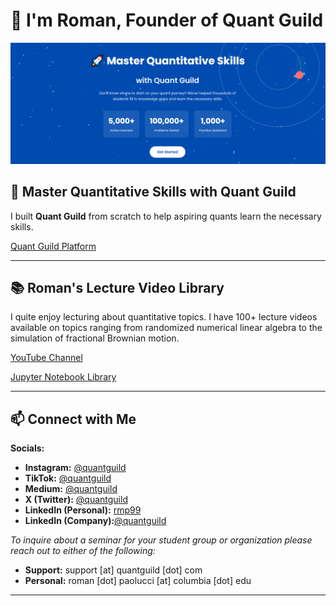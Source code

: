 # 👋 I'm Roman, Founder of Quant Guild

<a href="https://www.quantguild.com"><img src="banner5.PNG" alt="Quant Guild Logo"/></a>

## 🚀 Master Quantitative Skills with Quant Guild

I built **Quant Guild** from scratch to help aspiring quants learn the necessary skills. 

[Quant Guild Platform](https://quantguild.com)

---

## 📚 Roman's Lecture Video Library

I quite enjoy lecturing about quantitative topics.  I have 100+ lecture videos available on topics ranging from randomized numerical linear algebra to the simulation of fractional Brownian motion.

[YouTube Channel](https://youtube.com/@QuantGuild)

[Jupyter Notebook Library](https://github.com/romanmichaelpaolucci/Quant-Guild-Library)

---

## 📫 Connect with Me

**Socials:**
* **Instagram:** [@quantguild](https://www.instagram.com/quantguild)
* **TikTok:** [@quantguild](https://www.tiktok.com/@quantguild)
* **Medium:** [@quantguild](https://medium.com/@quantguild)
* **X (Twitter):** [@quantguild](https://x.com/quantguild)
* **LinkedIn (Personal):** [rmp99](https://www.linkedin.com/in/rmp99/)
* **LinkedIn (Company):**[@quantguild](https://www.linkedin.com/company/quant-guild)

*To inquire about a seminar for your student group or organization please reach out to either of the following:*
- **Support:** support [at] quantguild [dot] com
- **Personal:** roman [dot] paolucci [at] columbia [dot] edu

---

